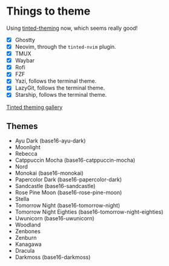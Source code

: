# Things to theme

Using [tinted-theming](https://github.com/tinted-theming) now, which seems really good!

- [x] Ghostty
- [x] Neovim, through the `tinted-nvim` plugin.
- [x] TMUX
- [x] Waybar
- [x] Rofi
- [x] FZF
- [x] Yazi, follows the terminal theme.
- [x] LazyGit, follows the terminal theme.
- [x] Starship, follows the terminal theme.

[Tinted theming gallery](https://tinted-theming.github.io/tinted-gallery/)

## Themes

- Ayu Dark (base16-ayu-dark)
- Moonlight
- Rebecca
- Catppuccin Mocha (base16-catppuccin-mocha)
- Nord
- Monokai (base16-monokai)
- Papercolor Dark (base16-papercolor-dark)
- Sandcastle (base16-sandcastle)
- Rose Pine Moon (base16-rose-pine-moon)
- Stella
- Tomorrow Night (base16-tomorrow-night)
- Tomorrow Night Eighties (base16-tomorrow-night-eighties)
- Uwunicorn (base16-uwunicorn)
- Woodland
- Zenbones
- Zenburn
- Kanagawa
- Dracula
- Darkmoss (base16-darkmoss)
